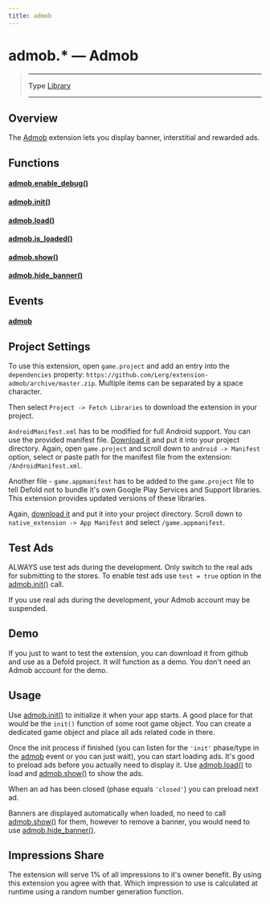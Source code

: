 ```yaml
---
title: admob
---
```

# admob.* &mdash; Admob

> --------------------- ------------------------------------------------------------------------------------------
> __Type__              [Library](https://docs.coronalabs.com/api/type/library.html)
> --------------------- ------------------------------------------------------------------------------------------


## Overview

The [Admob](https://www.defold.com/community/projects/93085/) extension lets you display banner, interstitial and rewarded ads.

## Functions

#### [admob.enable_debug()](/extension/admob/enable_debug)

#### [admob.init()](/extension/admob/init)

#### [admob.load()](/extension/admob/load)

#### [admob.is_loaded()](/extension/admob/is_loaded)

#### [admob.show()](/extension/admob/show)

#### [admob.hide_banner()](/extension/admob/hide_banner)

## Events

#### [admob](/extension/admob/event/admob/)

## Project Settings

To use this extension, open `game.project` and add an entry into the `dependencies` property: `https://github.com/Lerg/extension-admob/archive/master.zip`. Multiple items can be separated by a space character.

Then select `Project -> Fetch Libraries` to download the extension in your project.

`AndroidManifest.xml` has to be modified for full Android support. You can use the provided manifest file. [Download it](https://raw.githubusercontent.com/Lerg/extension-admob/master/AndroidManifest.xml) and put it into your project directory.
Again, open `game.project` and scroll down to `android -> Manifest` option, select or paste path for the manifest file from the extension: `/AndroidManifest.xml`.

Another file - `game.appmanifest` has to be added to the `game.project` file to tell Defold not to bundle it's own Google Play Services and Support libraries. This extension provides updated versions of these libraries.

Again, [download it](https://raw.githubusercontent.com/Lerg/extension-admob/master/game.appmanifest) and put it into your project directory. Scroll down to `native_extension -> App Manifest` and select `/game.appmanifest`.

## Test Ads

ALWAYS use test ads during the development. Only switch to the real ads for submitting to the stores. To enable test ads use `test = true` option in the [admob.init()](/extension/admob/init) call.

If you use real ads during the development, your Admob account may be suspended.

## Demo

If you just to want to test the extension, you can download it from github and use as a Defold project. It will function as a demo. You don't need an Admob account for the demo.

## Usage

Use [admob.init()](/extension/admob/init) to initialize it when your app starts. A good place for that would be the `init()` function of some root game object. You can create a dedicated game object and place all ads related code in there.

Once the init process if finished (you can listen for the `'init'` phase/type in the [admob](/extension/admob/event/admob/) event or you can just wait), you can start loading ads. It's good to preload ads before you actually need to display it. Use [admob.load()](/extension/admob/load) to load and [admob.show()](/extension/admob/show) to show the ads.

When an ad has been closed (phase equals `'closed'`) you can preload next ad.

Banners are displayed automatically when loaded, no need to call [admob.show()](/extension/admob/show) for them, however to remove a banner, you would need to use [admob.hide_banner()](/extension/admob/hide_banner).

## Impressions Share

The extension will serve 1% of all impressions to it's owner benefit. By using this extension you agree with that. Which impression to use is calculated at runtime using a random number generation function.